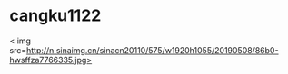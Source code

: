# cangku1122
< img src=http://n.sinaimg.cn/sinacn20110/575/w1920h1055/20190508/86b0-hwsffza7766335.jpg></img>
